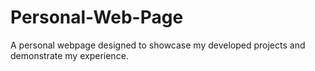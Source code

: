 # Personal-Web-Page
A personal webpage designed to showcase my developed projects and demonstrate my experience. 
